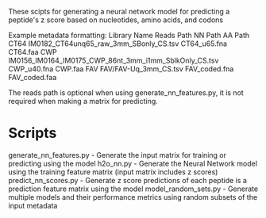 These scipts for generating a neural network model for predicting a peptide's z score based on nucleotides, amino acids, and codons

Example metadata formatting:
Library Name	Reads Path	NN Path	AA Path
CT64	IM0182_CT64unq65_raw_3mm_SBonly_CS.tsv	CT64_u65.fna	CT64.faa
CWP IM0156_IM0164_IM0175_CWP_86nt_3mm_i1mm_SblkOnly_CS.tsv	CWP_u40.fna	CWP.faa
FAV FAV/FAV-Uq_3mm_CS.tsv	FAV_coded.fna	FAV_coded.faa

The reads path is optional when using generate_nn_features.py, it is not required when making a matrix for predicting.

# Scripts
generate_nn_features.py - Generate the input matrix for training or predicting using the model
h2o_nn.py - Generate the Neural Network model using the training feature matrix (input matrix includes z scores)
predict_nn_scores.py - Generate z score predictions of each peptide is a prediction feature matrix using the model
model_random_sets.py - Generate multiple models and their performance metrics using random subsets of the input metadata
